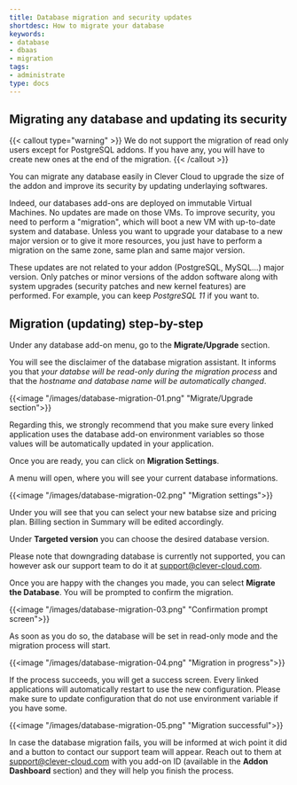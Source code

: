 ```yaml
---
title: Database migration and security updates
shortdesc: How to migrate your database
keywords:
- database
- dbaas
- migration
tags:
- administrate
type: docs
---
```


## Migrating any database and updating its security

{{< callout type="warning" >}}
    We do not support the migration of read only users except for PostgreSQL addons. If you have any, you will have to create new ones at the end of the migration.
{{< /callout >}}

You can migrate any database easily in Clever Cloud to upgrade the size of the addon and improve its security by updating underlaying softwares.

Indeed, our databases add-ons are deployed on immutable Virtual Machines. No updates are made on those VMs.
To improve security, you need to perform a "migration", which will boot a new VM with up-to-date system and database.
Unless you want to upgrade your database to a new major version or to give it more resources, you just have to perform a migration on the same zone, same plan and same major version.

These updates are not related to your addon (PostgreSQL, MySQL...) major version. Only patches or minor versions of the addon software along with system upgrades (security patches and new kernel features) are performed. For example, you can keep *PostgreSQL 11* if you want to.

## Migration (updating) step-by-step

Under any database add-on menu, go to the **Migrate/Upgrade** section.

You will see the disclaimer of the database migration assistant. It informs you that *your databse will be read-only during the migration process* and that the *hostname and database name will be automatically changed*. 

{{<image "/images/database-migration-01.png" "Migrate/Upgrade section">}} 

Regarding this, we strongly recommend that you make sure every linked application uses the database add-on environment variables so those values will be automatically updated in your application.

Once you are ready, you can click on **Migration Settings**.

A menu will open, where you will see your current database informations.

{{<image "/images/database-migration-02.png" "Migration settings">}} 

Under you will see that you can select your new batabse size and pricing plan. Billing section in Summary will be edited accordingly.

Under **Targeted version** you can choose the desired database version.

Please note that downgrading database is currently not supported, you can however ask our support team to do it at support@clever-cloud.com.

Once you are happy with the changes you made, you can select **Migrate the Database**. You will be prompted to confirm the migration. 

{{<image "/images/database-migration-03.png" "Confirmation prompt screen">}} 

As soon as you do so, the database will be set in read-only mode and the migration process will start.

{{<image "/images/database-migration-04.png" "Migration in progress">}} 

If the process succeeds, you will get a success screen. Every linked applications will automatically restart to use the new configuration. Please make sure to update configuration that do not use environment variable if you have some.

{{<image "/images/database-migration-05.png" "Migration successful">}} 

In case the database migration fails, you will be informed at wich point it did and a button to contact our support team will appear. Reach out to them at support@clever-cloud.com with you add-on ID (available in the **Addon Dashboard** section) and they will help you finish the process.
